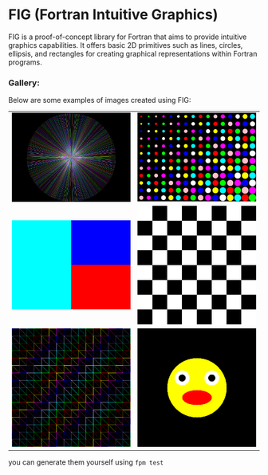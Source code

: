 # FIG (Fortran Intuitive Graphics)
FIG is a proof-of-concept library for Fortran that aims to provide intuitive graphics capabilities. It offers basic 2D primitives such as lines, circles, ellipsis, and rectangles for creating graphical representations within Fortran programs.

### Gallery:
Below are some examples of images created using FIG:

|   |   |
|---|---|
| ![](./assets/Radial%20Lines.png) | ![](./assets/circles_pattern.png) |
| ![](./assets/rect.png) | ![](./assets/checker.png)  |
| ![](./assets/test_triangle.png)| ![](./assets/Smiley%20Face.png) |

you can generate them yourself using `fpm test`
